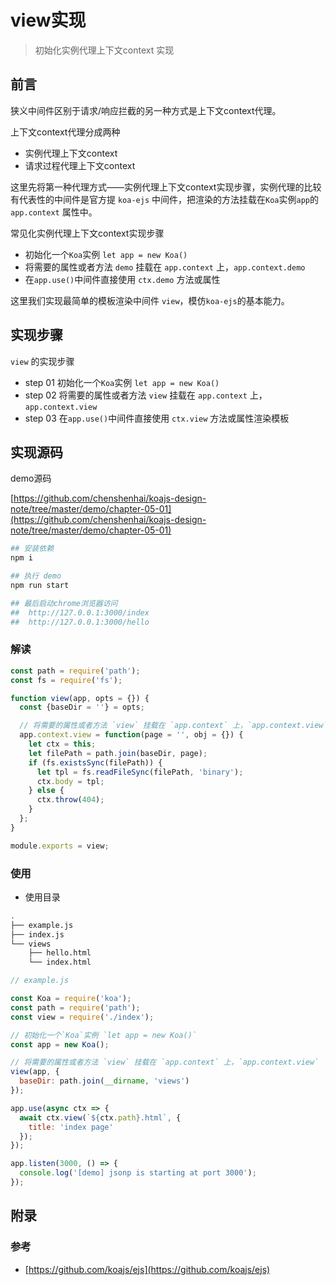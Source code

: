 # view实现

>  初始化实例代理上下文context 实现

## 前言

狭义中间件区别于请求/响应拦截的另一种方式是上下文context代理。

上下文context代理分成两种
- 实例代理上下文context
- 请求过程代理上下文context

这里先将第一种代理方式——实例代理上下文context实现步骤，实例代理的比较有代表性的中间件是官方提 `koa-ejs` 中间件，把渲染的方法挂载在`Koa`实例`app`的`app.context` 属性中。

常见化实例代理上下文context实现步骤

- 初始化一个`Koa`实例 `let app = new Koa()`
- 将需要的属性或者方法 `demo` 挂载在 `app.context` 上，`app.context.demo`
- 在`app.use()`中间件直接使用 `ctx.demo` 方法或属性


这里我们实现最简单的模板渲染中间件 `view`，模仿`koa-ejs`的基本能力。 

## 实现步骤


`view` 的实现步骤

- step 01 初始化一个`Koa`实例 `let app = new Koa()`
- step 02 将需要的属性或者方法 `view` 挂载在 `app.context` 上，`app.context.view`
- step 03 在`app.use()`中间件直接使用 `ctx.view` 方法或属性渲染模板



## 实现源码

demo源码 

[https://github.com/chenshenhai/koajs-design-note/tree/master/demo/chapter-05-01](https://github.com/chenshenhai/koajs-design-note/tree/master/demo/chapter-05-01)

```sh
## 安装依赖
npm i

## 执行 demo
npm run start

## 最后启动chrome浏览器访问
##  http://127.0.0.1:3000/index
##  http://127.0.0.1:3000/hello
```

### 解读

```js
const path = require('path');
const fs = require('fs');

function view(app, opts = {}) {
  const {baseDir = ''} = opts;

  // 将需要的属性或者方法 `view` 挂载在 `app.context` 上，`app.context.view`
  app.context.view = function(page = '', obj = {}) {
    let ctx = this;
    let filePath = path.join(baseDir, page);
    if (fs.existsSync(filePath)) {
      let tpl = fs.readFileSync(filePath, 'binary');
      ctx.body = tpl;
    } else {
      ctx.throw(404);
    }
  };
}

module.exports = view;

```

### 使用

- 使用目录

```sh
.
├── example.js
├── index.js
└── views
    ├── hello.html
    └── index.html
```


```js
// example.js

const Koa = require('koa');
const path = require('path');
const view = require('./index');

// 初始化一个`Koa`实例 `let app = new Koa()`
const app = new Koa();

// 将需要的属性或者方法 `view` 挂载在 `app.context` 上，`app.context.view`
view(app, {
  baseDir: path.join(__dirname, 'views')
});

app.use(async ctx => {
  await ctx.view(`${ctx.path}.html`, {
    title: 'index page'
  });
});

app.listen(3000, () => {
  console.log('[demo] jsonp is starting at port 3000');
});

```


## 附录

### 参考

- [https://github.com/koajs/ejs](https://github.com/koajs/ejs)


